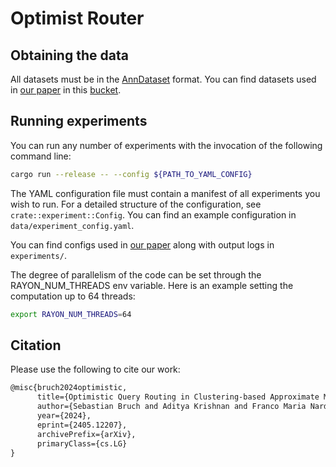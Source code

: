 # Optimist Router

## Obtaining the data

All datasets must be in the [AnnDataset](https://crates.io/crates/ann_dataset)
format. You can find datasets used in
[our paper](https://arxiv.org/abs/2405.12207) in this [bucket](https://console.cloud.google.com/storage/browser/ivf-partition-selection-data).

## Running experiments

You can run any number of experiments with the invocation of the following command line:

```bash
cargo run --release -- --config ${PATH_TO_YAML_CONFIG}
```

The YAML configuration file must contain a manifest of all experiments
you wish to run. For a detailed structure of the configuration, see
`crate::experiment::Config`. You can find an example configuration in
`data/experiment_config.yaml`.

You can find configs used in
[our paper](https://arxiv.org/abs/2405.12207) along with output logs in `experiments/`.

The degree of parallelism of the code can be set through the RAYON_NUM_THREADS env
variable. Here is an example setting the computation up to 64 threads:

```bash
export RAYON_NUM_THREADS=64
```

## Citation

Please use the following to cite our work:
```latex
@misc{bruch2024optimistic,
      title={Optimistic Query Routing in Clustering-based Approximate Maximum Inner Product Search}, 
      author={Sebastian Bruch and Aditya Krishnan and Franco Maria Nardini},
      year={2024},
      eprint={2405.12207},
      archivePrefix={arXiv},
      primaryClass={cs.LG}
}
```
